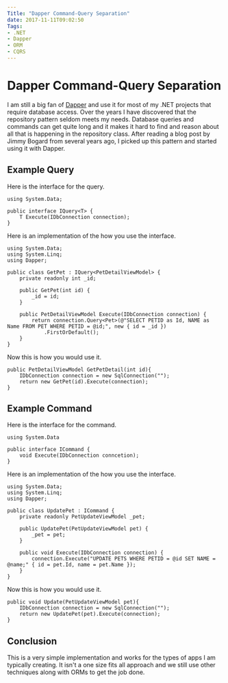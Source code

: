 ```yaml
---
Title: "Dapper Command-Query Separation"
date: 2017-11-11T09:02:50
Tags: 
- .NET
- Dapper
- ORM
- CQRS
---
```

# Dapper Command-Query Separation

I am still a big fan of [Dapper](https://github.com/StackExchange/Dapper) and use it for most of my .NET projects that require database access. Over the years I have discovered that the repository pattern seldom meets my needs. Database queries and commands can get quite long and it makes it hard to find and reason about all that is happening in the repository class. After reading a blog post by Jimmy Bogard from several years ago, I picked up this pattern and started using it with Dapper.

## Example Query

Here is the interface for the query.

```
using System.Data;

public interface IQuery<T> {
    T Execute(IDbConnection connection);
}
```

Here is an implementation of the how you use the interface.

```
using System.Data;
using System.Linq;
using Dapper;

public class GetPet : IQuery<PetDetailViewModel> {
    private readonly int _id;

    public GetPet(int id) {
        _id = id;
    }

    public PetDetailViewModel Execute(IDbConnection connection) {
        return connection.Query<Pet>(@"SELECT PETID as Id, NAME as Name FROM PET WHERE PETID = @id;", new { id = _id })
            .FirstOrDefault();
    }
}
```

Now this is how you would use it.

```
public PetDetailViewModel GetPetDetail(int id){
    IDbConnection connection = new SqlConnection("");
    return new GetPet(id).Execute(connection);
}
```

## Example Command

Here is the interface for the command.

```
using System.Data

public interface ICommand {
    void Execute(IDbConnection conncetion);
}
```

Here is an implementation of the how you use the interface. 

```
using System.Data;
using System.Linq;
using Dapper;

public class UpdatePet : ICommand {
    private readonly PetUpdateViewModel _pet;

    public UpdatePet(PetUpdateViewModel pet) {
        _pet = pet;
    }

    public void Execute(IDbConnection connection) {
        connection.Execute("UPDATE PETS WHERE PETID = @id SET NAME = @name;" { id = pet.Id, name = pet.Name });
    }
}
```

Now this is how you would use it.

```
public void Update(PetUpdateViewModel pet){
    IDbConnection connection = new SqlConnection("");
    return new UpdatePet(pet).Execute(connection);
}
```

## Conclusion

This is a very simple implementation and works for the types of apps I am typically creating. It isn't a one size fits all approach and we still use other techniques along with ORMs to get the job done. 
